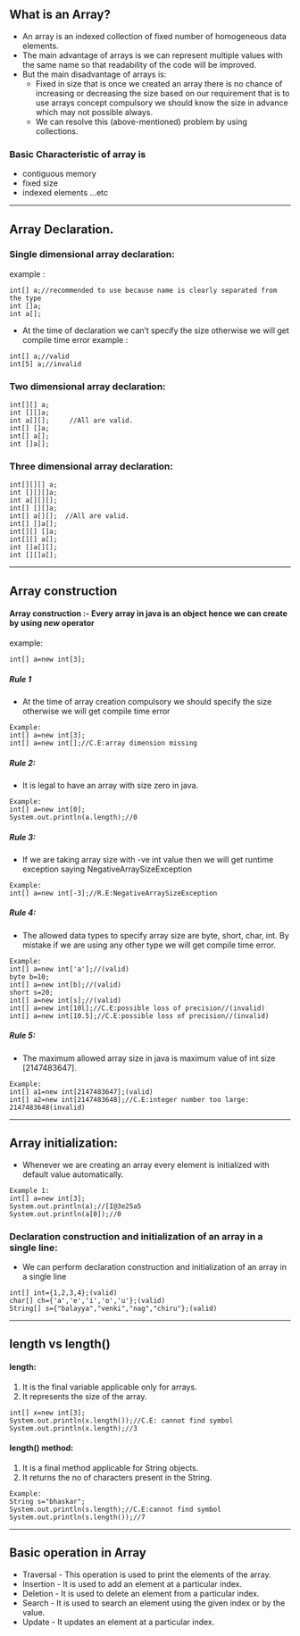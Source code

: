 ## What is an Array?

* An array is an indexed collection of fixed number of homogeneous data elements.
* The main advantage of arrays is we can represent multiple values with the same name
so that readability of the code will be improved.
* But the main disadvantage of arrays is:
  * Fixed in size that is once we created an array there is no chance of increasing or
  decreasing the size based on our requirement that is to use arrays concept compulsory
  we should know the size in advance which may not possible always.
  * We can resolve this (above-mentioned) problem by using collections.

### Basic Characteristic of array is 
* contiguous memory 
* fixed size
* indexed elements ...etc

---
## Array Declaration.

### Single dimensional array declaration:
example : 
```
int[] a;//recommended to use because name is clearly separated from the type
int []a;
int a[];
```
* At the time of declaration we can’t specify the size otherwise we will get compile time
  error
  example :
```
int[] a;//valid
int[5] a;//invalid
```
### Two dimensional array declaration:
```
int[][] a;
int [][]a;
int a[][];     //All are valid.
int[] []a;
int[] a[];
int []a[];
```
### Three dimensional array declaration:
```
int[][][] a;
int [][][]a;
int a[][][];
int[] [][]a;
int[] a[][];  //All are valid.
int[] []a[];
int[][] []a;
int[][] a[];
int []a[][];
int [][]a[];
```
---

## Array construction
#### Array construction :- Every array in java is an object hence we can create by using ***new*** operator

example:
```
int[] a=new int[3];
```
##### Rule 1 
* At the time of array creation compulsory we should specify the size otherwise we will
  get compile time error
```
Example:
int[] a=new int[3];
int[] a=new int[];//C.E:array dimension missing
```
##### Rule 2:
* It is legal to have an array with size zero in java.
```
Example:
int[] a=new int[0];
System.out.println(a.length);//0
```
##### Rule 3:
* If we are taking array size with -ve int value then we will get runtime exception saying
NegativeArraySizeException
```
Example:
int[] a=new int[-3];//R.E:NegativeArraySizeException
```
##### Rule 4:
* The allowed data types to specify array size are byte, short, char, int. By mistake if we
are using any other type we will get compile time error.
```
Example:
int[] a=new int['a'];//(valid)
byte b=10;
int[] a=new int[b];//(valid)
short s=20;
int[] a=new int[s];//(valid)
int[] a=new int[10l];//C.E:possible loss of precision//(invalid)
int[] a=new int[10.5];//C.E:possible loss of precision//(invalid)
```
##### Rule 5:
* The maximum allowed array size in java is maximum value of int size [2147483647].
```
Example:
int[] a1=new int[2147483647];(valid)
int[] a2=new int[2147483648];//C.E:integer number too large: 2147483648(invalid)
```
---

## Array initialization: 
* Whenever we are creating an array every element is initialized with default
value automatically.
```
Example 1:
int[] a=new int[3];
System.out.println(a);//[I@3e25a5
System.out.println(a[0]);//0
```

### Declaration construction and initialization of an array in a single line:
* We can perform declaration construction and initialization of an array in a single line
```
int[] int={1,2,3,4};(valid)
char[] ch={'a','e','i','o','u'};(valid)
String[] s={"balayya","venki","nag","chiru"};(valid)
```
---
## length vs length()

#### length:
1) It is the final variable applicable only for arrays.
2) It represents the size of the array.
```
int[] x=new int[3];
System.out.println(x.length());//C.E: cannot find symbol
System.out.println(x.length);//3
```

#### length() method:
1) It is a final method applicable for String objects.
2) It returns the no of characters present in the String.
```
Example:
String s="bhaskar";
System.out.println(s.length);//C.E:cannot find symbol
System.out.println(s.length());//7
```

---
## Basic operation in Array
* Traversal - This operation is used to print the elements of the array.
* Insertion - It is used to add an element at a particular index.
* Deletion - It is used to delete an element from a particular index.
* Search - It is used to search an element using the given index or by the value.
* Update - It updates an element at a particular index.

